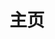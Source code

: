 ---
title: 主页
layout: home

hero:
  name: 汪崽zzy
  text: 学习笔记仓库
  tagline: 存放一些学习过程中潦草的笔记
  actions:
    - theme: brand
      text: 📖开始阅读
      link: /guide/index
    - theme: alt
      text: 🏡返回博客
      link: https://www.shinotak.com/
    - theme: alt
      text: 👉VitePress驱动
      link: https://github.com/vuejs/vitepress

features:
  - icon: 💤
    title: 读不懂，锟斤拷。
  - icon: 💢
    title: 学不会，烫烫烫。
  - icon: 💥
    title: 做不对，锘锘锘。
---